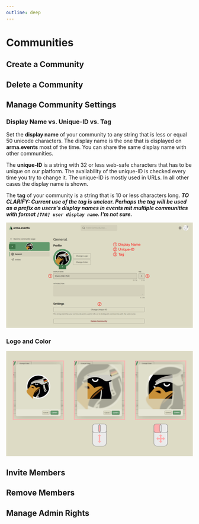 ```yaml
---
outline: deep
---
```


# Communities

## Create a Community

## Delete a Community

## Manage Community Settings

### Display Name vs. Unique-ID vs. Tag

Set the **display name** of your community to any string that is less or equal 50 unicode characters. The display name is the one that is displayed on **arma.events** most of the time. You can share the same display name with other communities.

The **unique-ID** is a string with 32 or less web-safe characters that has to be unique on our platform. The availability of the unique-ID is checked every time you try to change it. The unique-ID is mostly used in URLs. In all other cases the display name is shown.

The **tag** of your community is a string that is 10 or less characters long. ***TO CLARIFY: Current use of the tag is unclear. Perhaps the tag will be used as a prefix on users's display names in events mit multiple communities with format `[TAG] user display name`. I'm not sure.***

![Community Name Types](../images/community-name-types.png "Community Name Types")

### Logo and Color

![Community Logo](../images/community-logo.png "Community Logo")

## Invite Members

## Remove Members

## Manage Admin Rights
